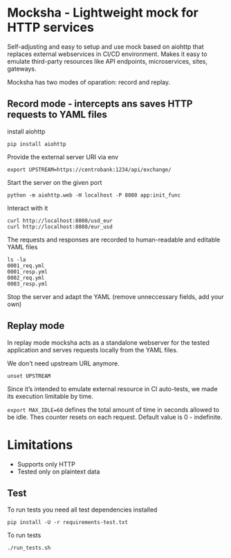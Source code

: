 # Mocksha - Lightweight mock for HTTP services

Self-adjusting and easy to setup and use mock based on aiohttp that replaces external webservices in CI/CD environment. Makes it easy to emulate third-party resources like API endpoints, microservices, sites, gateways.

Mocksha has two modes of oparation: record and replay.

## Record mode - intercepts ans saves HTTP requests to YAML files

install aiohttp

```
pip install aiohttp
```

Provide the external server URI via env 

`export UPSTREAM=https://centrobank:1234/api/exchange/`

Start the server on the given port 

`python -m aiohttp.web -H localhost -P 8080 app:init_func`

Interact with it

```
curl http://localhost:8080/usd_eur
curl http://localhost:8080/eur_usd
```

The requests and responses are recorded to human-readable and editable YAML files

```
ls -la
0001_req.yml
0001_resp.yml
0002_req.yml
0003_resp.yml
```

Stop the server and adapt the YAML (remove unneccessary fields, add your own)


## Replay mode

In replay mode mocksha acts as a standalone webserver for the tested application and serves requests locally from the YAML files.

We don't need upstream URL anymore. 

`unset UPSTREAM`

Since it’s intended to emulate external resource in CI auto-tests, we made its execution limitable by time.

`export MAX_IDLE=60` defines the total amount of time in seconds allowed to be idle. Thes counter resets on each request. Default value is 0 - indefinite.

# Limitations

* Supports only HTTP
* Tested only on plaintext data

## Test
To run tests you need all test dependencies installed

`pip install -U -r requirements-test.txt`

To run tests

`./run_tests.sh`

